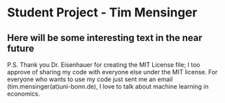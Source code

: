 # Student Project - Tim Mensinger 

## Here will be some interesting text in the near future 

P.S. Thank you Dr. Eisenhauer for creating the MIT License file; I too approve of sharing my code with everyone else under the MIT license. For everyone who wants to use my code just sent me an email (tim.mensinger(at)uni-bonn.de), I love to talk about machine learning in economics. 

